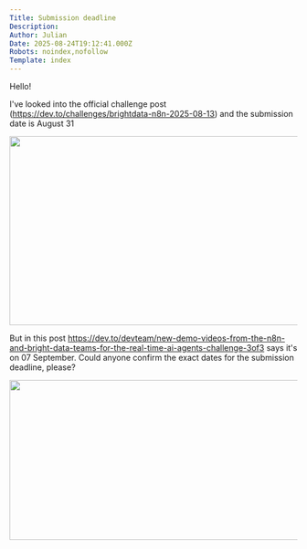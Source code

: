 ```yaml
---
Title: Submission deadline
Description: 
Author: Julian
Date: 2025-08-24T19:12:41.000Z
Robots: noindex,nofollow
Template: index
---
```

<p>Hello!</p>

<p>I've looked into the official challenge post (<a href="https://dev.to/challenges/brightdata-n8n-2025-08-13">https://dev.to/challenges/brightdata-n8n-2025-08-13</a>) and the submission date is August 31</p>

<p><a href="https://media2.dev.to/dynamic/image/width=800%2Cheight=%2Cfit=scale-down%2Cgravity=auto%2Cformat=auto/https%3A%2F%2Fdev-to-uploads.s3.amazonaws.com%2Fuploads%2Farticles%2Fl95hcb2crkpesvzby9nx.png" class="article-body-image-wrapper"><img src="https://media2.dev.to/dynamic/image/width=800%2Cheight=%2Cfit=scale-down%2Cgravity=auto%2Cformat=auto/https%3A%2F%2Fdev-to-uploads.s3.amazonaws.com%2Fuploads%2Farticles%2Fl95hcb2crkpesvzby9nx.png" alt=" " width="777" height="331"></a></p>

<p>But in this post <a href="https://dev.to/devteam/new-demo-videos-from-the-n8n-and-bright-data-teams-for-the-real-time-ai-agents-challenge-3of3">https://dev.to/devteam/new-demo-videos-from-the-n8n-and-bright-data-teams-for-the-real-time-ai-agents-challenge-3of3</a> says it's on 07 September. Could anyone confirm the exact dates for the submission deadline, please?</p>

<p><a href="https://media2.dev.to/dynamic/image/width=800%2Cheight=%2Cfit=scale-down%2Cgravity=auto%2Cformat=auto/https%3A%2F%2Fdev-to-uploads.s3.amazonaws.com%2Fuploads%2Farticles%2Fbogl2lzobkhpzsfqratq.png" class="article-body-image-wrapper"><img src="https://media2.dev.to/dynamic/image/width=800%2Cheight=%2Cfit=scale-down%2Cgravity=auto%2Cformat=auto/https%3A%2F%2Fdev-to-uploads.s3.amazonaws.com%2Fuploads%2Farticles%2Fbogl2lzobkhpzsfqratq.png" alt=" " width="800" height="280"></a></p>

